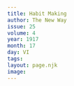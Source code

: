 ```yaml
---
title: Habit Making
author: The New Way
issue: 25
volume: 4
year: 1917
month: 17
day: VI
tags:
layout: page.njk
image:
---
```





